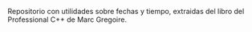 Repositorio con utilidades sobre fechas y tiempo, extraidas del libro del Professional C++ de Marc Gregoire.
